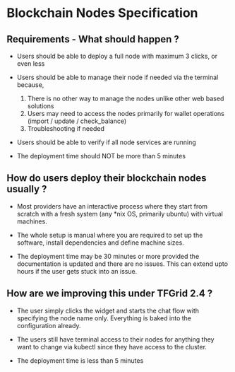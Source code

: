 # Blockchain Nodes Specification

## Requirements - What should happen ?

* Users should be able to deploy a full node with maximum 3 clicks, or even less
* Users should be able to manage their node if needed via the terminal because,

  1) There is no other way to manage the nodes unlike other web based solutions
  2) Users may need to access the nodes primarily for wallet operations (import / update / check_balance)
  3) Troubleshooting if needed

* Users should be able to verify if all node services are running
* The deployment time should NOT be more than 5 minutes


## How do users deploy their blockchain nodes usually ?

* Most providers have an interactive process where they start from scratch with a fresh system (any *nix OS, primarily ubuntu) with virtual machines.

* The whole setup is manual where you are required to set up the software, install dependencies and define machine sizes.

* The deployment time may be 30 minutes or more provided the documentation is updated and there are no issues. This can extend upto hours if the user gets stuck into an issue.

## How are we improving this under TFGrid 2.4 ?

* The user simply clicks the widget and starts the chat flow with specifying the node name only. Everything is baked into the configuration already.

* The users still have terminal access to their nodes for anything they want to change via kubectl since they have access to the cluster. 

* The deployment time is less than 5 minutes
